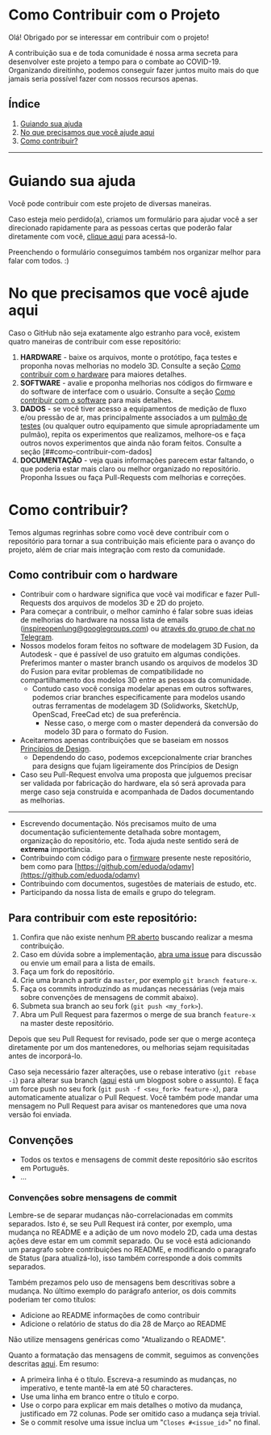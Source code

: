 # Como Contribuir com o Projeto

Olá! Obrigado por se interessar em contribuir com o projeto!

A contribuição sua e de toda comunidade é nossa arma secreta para desenvolver este projeto a tempo para o combate ao COVID-19.
Organizando direitinho, podemos conseguir fazer juntos muito mais do que jamais seria possível fazer com nossos recursos apenas.

## Índice
1. [Guiando sua ajuda](#guiando-sua-ajuda)
2. [No que precisamos que você ajude aqui](#no-que-precisamos-que-voce-ajude-aqui)
2. [Como contribuir?](#como-contribuir?)


---

# Guiando sua ajuda

Você pode contribuir com este projeto de diversas maneiras.

Caso esteja meio perdido(a), criamos um formulário para ajudar você a ser direcionado rapidamente para as pessoas certas que poderão falar diretamente com você, [clique aqui](https://forms.gle/2u1fxgFx3JDqjxeX7) para acessá-lo.

Preenchendo o formulário conseguimos também nos organizar melhor para falar com todos. :)

# No que precisamos que você ajude aqui

Caso o GitHub não seja exatamente algo estranho para você, existem quatro maneiras de contribuir com esse repositório:

1. **HARDWARE** - baixe os arquivos, monte o protótipo, faça testes e proponha novas melhorias no modelo 3D. Consulte a seção [Como contribuir com o hardware](##como-contribuir-com-o-hardware) para maiores detalhes.
2. **SOFTWARE** - avalie e proponha melhorias nos códigos do firmware e do software de interface com o usuário. Consulte a seção [Como contribuir com o software](##como-contribuir-com-o-software) para mais detalhes.
3. **DADOS** - se você tiver acesso a equipamentos de medição de fluxo e/ou pressão de ar, mas principalmente associados a um [pulmão de testes](https://www.google.com/search?q=pulm%C3%A3o+de+teste) (ou qualquer outro equipamento que simule apropriadamente um pulmão), repita os experimentos que realizamos, melhore-os e faça outros novos experimentos que ainda não foram feitos. Consulte a seção [##como-contribuir-com-dados]
4. **DOCUMENTAÇÃO** - veja quais informações parecem estar faltando, o que poderia estar mais claro ou melhor organizado no repositório. Proponha Issues ou faça Pull-Requests com melhorias e correções.

# Como contribuir?

Temos algumas regrinhas sobre como você deve contribuir com o repositório para tornar a sua contribuição mais eficiente para o avanço do projeto, além de criar mais integração com resto da comunidade.

## Como contribuir com o hardware

- Contribuir com o hardware significa que você vai modificar e fazer Pull-Requests dos arquivos de modelos 3D e 2D do projeto.
- Para começar a contribuir, o melhor caminho é falar sobre suas ideias de melhorias do hardware na nossa lista de emails (inspireopenlung@googlegroups.com) ou [através do grupo de chat no Telegram](https://t.me/openlungpoliusp).
- Nossos modelos foram feitos no software de modelagem 3D Fusion, da Autodesk - que é passível de uso gratuito em algumas condições. Preferimos manter o master branch usando os arquivos de modelos 3D do Fusion para evitar problemas de compatibilidade no compartilhamento dos modelos 3D entre as pessoas da comunidade.
  - Contudo caso você consiga modelar apenas em outros softwares, podemos criar branches especificamente para modelos usando outras ferramentas de modelagem 3D (Solidworks, SketchUp, OpenScad, FreeCad etc) de sua preferência.
    - Nesse caso, o merge com o master dependerá da conversão do modelo 3D para o formato do Fusion.
- Aceitaremos apenas contribuições que se baseiam em nossos [Princípios de Design](https://github.com/OttoHeringer/Inspire-OpenLung/blob/master/DESIGN_PRINCIPLES.md).
    - Dependendo do caso, podemos excepcionalmente criar branches para designs que fujam ligeiramente dos Princípios de Design
- Caso seu Pull-Request envolva uma proposta que julguemos precisar ser validada por fabricação do hardware, ela só será aprovada para merge caso seja construída e acompanhada de Dados documentando as melhorias.

---

- Escrevendo documentação. Nós precisamos muito de uma documentação
  suficientemente detalhada sobre montagem, organização do repositório, etc.
  Toda ajuda neste sentido será de **extrema** importância.
- Contribuindo com código para o
  [firmware](./OpenLung-firmware/OpenLung-firmware.ino) presente neste
  repositório, bem como para
  [https://github.com/eduoda/odamv](https://github.com/eduoda/odamv)
- Contribuindo com documentos, sugestões de materiais de estudo, etc.
- Participando da nossa lista de emails e grupo do telegram.

## Para contribuir com este repositório:

1. Confira que não existe nenhum
   [PR aberto](https://github.com/Inspire-Poli-USP/Inspire-OpenLung/pulls)
   buscando realizar a mesma contribuição.
2. Caso em dúvida sobre a implementação,
   [abra uma issue](https://github.com/Inspire-Poli-USP/Inspire-OpenLung/issues/new/choose)
   para discussão ou envie um email para a lista de emails.
3. Faça um fork do repositório.
4. Crie uma branch a partir da `master`, por exemplo `git branch feature-x`.
5. Faça os commits introduzindo as mudanças necessárias (veja mais sobre
   convenções de mensagens de commit abaixo).
6. Submeta sua branch ao seu fork (`git push <my_fork>`).
7. Abra um Pull Request para fazermos o merge de sua branch `feature-x` na
   master deste repositório.

Depois que seu Pull Request for revisado, pode ser que o merge aconteça
diretamente por um dos mantenedores, ou melhorias sejam requisitadas antes de
incorporá-lo.

Caso seja necessário fazer alterações, use o rebase interativo
(`git rebase -i`) para alterar sua branch
([aqui](https://raphaelfabeni.com/git-alterando-commits-parte-1/) está um
blogpost sobre o assunto). E faça um force push no seu fork (`git push -f
<seu_fork> feature-x`), para automaticamente atualizar o Pull Request. Você
também pode mandar uma mensagem no Pull Request para avisar os mantenedores que
uma nova versão foi enviada.

## Convenções

- Todos os textos e mensagens de commit deste repositório são escritos em
  Português.
- ...

### Convenções sobre mensagens de commit

Lembre-se de separar mudanças não-correlacionadas em commits separados. Isto é,
se seu Pull Request irá conter, por exemplo, uma mudança no README e a adição
de um novo modelo 2D, cada uma destas ações deve estar em um commit separado.
Ou se você está adicionando um paragrafo sobre contribuições no README, e
modificando o paragrafo de Status (para atualizá-lo), isso também corresponde a
dois commits separados.

Também prezamos pelo uso de mensagens bem descritivas sobre a mudança. No último
exemplo do parágrafo anterior, os dois commits poderiam ter como títulos:

- Adicione ao README informações de como contribuir
- Adicione o relatório de status do dia 28 de Março ao README

Não utilize mensagens genéricas como "Atualizando o README".

Quanto a formatação das mensagens de commit, seguimos as convenções descritas
[aqui](https://chris.beams.io/posts/git-commit/). Em resumo:

- A primeira linha é o título. Escreva-a resumindo as mudanças, no imperativo,
  e tente mantê-la em até 50 characteres.
- Use uma linha em branco entre o título e corpo.
- Use o corpo para explicar em mais detalhes o motivo da mudança, justificado em
  72 colunas. Pode ser omitido caso a mudança seja trivial.
- Se o commit resolve uma issue inclua um "`Closes #<issue_id>`" no final.

